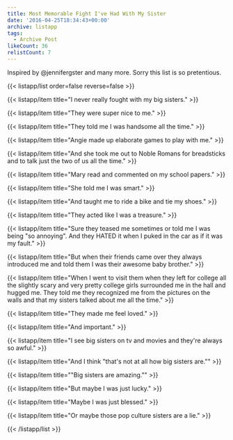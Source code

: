 ```yaml
---
title: Most Memorable Fight I've Had With My Sister
date: '2016-04-25T18:34:43+00:00'
archive: listapp
tags: 
  - Archive Post
likeCount: 36
relistCount: 7
---
```


Inspired by @jennifergster and many more. Sorry this list is so pretentious.

<!--more-->

{{< listapp/list order=false reverse=false >}}

   {{< listapp/item title="I never really fought with my big sisters." >}}

   {{< listapp/item title="They were super nice to me." >}}

   {{< listapp/item title="They told me I was handsome all the time." >}}

   {{< listapp/item title="Angie made up elaborate games to play with me." >}}

   {{< listapp/item title="And she took me out to Noble Romans for breadsticks and to talk just the two of us all the time." >}}

   {{< listapp/item title="Mary read and commented on my school papers." >}}

   {{< listapp/item title="She told me I was smart." >}}

   {{< listapp/item title="And taught me to ride a bike and tie my shoes." >}}

   {{< listapp/item title="They acted like I was a treasure." >}}

   {{< listapp/item title="Sure they teased me sometimes or told me I was being \"so annoying\". And they HATED it when I puked in the car as if it was my fault." >}}

   {{< listapp/item title="But when their friends came over they always introduced me and told them I was their awesome baby brother." >}}

   {{< listapp/item title="When I went to visit them when they left for college all the slightly scary and very pretty college girls surrounded me in the hall and hugged me. They told me they recognized me from the pictures on the walls and that my sisters talked about me all the time." >}}

   {{< listapp/item title="They made me feel loved." >}}

   {{< listapp/item title="And important." >}}

   {{< listapp/item title="I see big sisters on tv and movies and they're always so awful." >}}

   {{< listapp/item title="And I think \"that's not at all how big sisters are.\"" >}}

   {{< listapp/item title="\"Big sisters are amazing.\"" >}}

   {{< listapp/item title="But maybe I was just lucky." >}}

   {{< listapp/item title="Maybe I was just blessed." >}}

   {{< listapp/item title="Or maybe those pop culture sisters are a lie." >}}

{{< /listapp/list >}}
